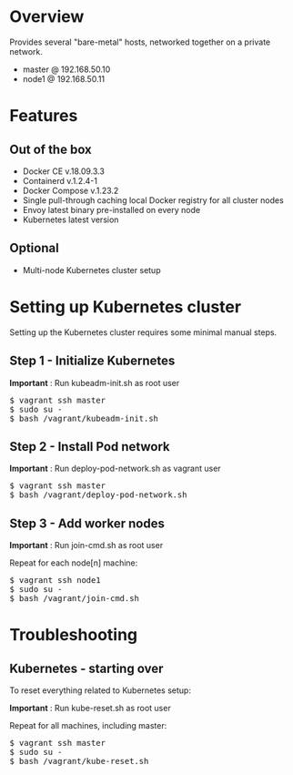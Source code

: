# Overview

Provides several "bare-metal" hosts, networked together on a private network.

- master @ 192.168.50.10
- node1  @ 192.168.50.11

# Features

## Out of the box

- Docker CE v.18.09.3.3
- Containerd v.1.2.4-1
- Docker Compose v.1.23.2
- Single pull-through caching local Docker registry for all cluster nodes
- Envoy latest binary pre-installed on every node
- Kubernetes latest version

## Optional

- Multi-node Kubernetes cluster setup

# Setting up Kubernetes cluster

Setting up the Kubernetes cluster requires some minimal manual steps.

## Step 1 - Initialize Kubernetes

**Important** : Run kubeadm-init.sh as root user

<pre>
$ vagrant ssh master
$ sudo su -
$ bash /vagrant/kubeadm-init.sh
</pre>

## Step 2 - Install Pod network

**Important** : Run deploy-pod-network.sh as vagrant user

<pre>
$ vagrant ssh master
$ bash /vagrant/deploy-pod-network.sh
</pre>

## Step 3 - Add worker nodes

**Important** : Run join-cmd.sh as root user

Repeat for each node[n] machine:

<pre>
$ vagrant ssh node1
$ sudo su -
$ bash /vagrant/join-cmd.sh
</pre>

# Troubleshooting

## Kubernetes - starting over

To reset everything related to Kubernetes setup:

**Important** : Run kube-reset.sh as root user

Repeat for all machines, including master:

<pre>
$ vagrant ssh master
$ sudo su -
$ bash /vagrant/kube-reset.sh
</pre>
